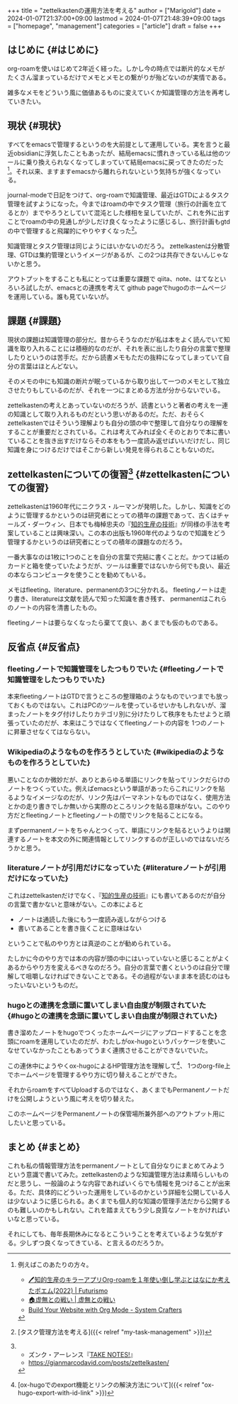 +++
title = "zettelkastenの運用方法を考える"
author = ["Marigold"]
date = 2024-01-07T21:37:00+09:00
lastmod = 2024-01-07T21:48:39+09:00
tags = ["homepage", "management"]
categories = ["article"]
draft = false
+++

## はじめに {#はじめに}

org-roamを使いはじめて2年近く経った。しかし今の時点では断片的なメモがたくさん溜まっているだけでメモとメモとの繋がりが殆どないのが実情である。

雑多なメモをどういう風に価値あるものに変えていくか知識管理の方法を再考していきたい。


## 現状 {#現状}

すべてをemacsで管理するというのを大前提として運用している。実を言うと最近obsidianに浮気したこともあったが、結局emacsに慣れきっている私は他のツールに乗り換えられなくなってしまっていて結局emacsに戻ってきたのだった[^fn:1]。それ以来、ますますemacsから離れられないという気持ちが強くなっている。

journal-modeで日記をつけて、org-roamで知識管理、最近はGTDによるタスク管理を試すようになった。今まではroamの中でタスク管理（旅行の計画を立てるとか）までやろうとしていて混沌とした様相を呈していたが、これを外に出すことでroamの中の見通しが少しだけ良くなったように感じるし、旅行計画もgtdの中で管理すると飛躍的にやりやすくなった[^fn:2]。

知識管理とタスク管理は同じようにはいかないのだろう。
zettelkastenは分散管理、GTDは集約管理というイメージがあるが、この2つは共存できないんじゃないかと思う。

アウトプットをすることも私にとっては重要な課題で
qiita、note、はてなといろいろ試したが、emacsとの連携を考えて
github pageでhugoのホームページを運用している。誰も見ていないが。


## 課題 {#課題}

現状の課題は知識管理の部分だ。昔からそうなのだが私は本をよく読んでいて知識を取り入れることには積極的なのだが、それを表に出したり自分の言葉で整理したりというのは苦手だ。だから読書メモもただの抜粋になってしまっていて自分の言葉はほとんどない。

そのメモの中にも知識の断片が眠っているから取り出して一つのメモとして独立させたりもしているのだが、それを一つにまとめる方法が分からないでいる。

zettelkastenの考えとあっていないのだろうが、読書というと著者の考えを一連の知識として取り入れるものだという思いがあるのだ。ただ、おそらくzettelkastenではそういう理解よりも自分の頭の中で整理して自分なりの理解をすることが重要だとされている。これは考えてみれば全くそのとおりで本に書いていることを抜き出すだけならその本をもう一度読み返せばいいだけだし、同じ知識を身につけるだけではそこから新しい発見を得られることもないのだ。


## zettelkastenについての復習[^fn:3] {#zettelkastenについての復習}

zettelkastenは1960年代にニクラス・ルーマンが発明した。しかし、知識をどのように管理するかというのは研究者にとっての積年の課題であって、古くはチャールズ・ダーウィン、日本でも梅棹忠夫の『[知的生産の技術](http://www.amazon.co.jp/dp/4004150930)』が同様の手法を考案していることは興味深い。この本の出版も1960年代のようなので知識をどう管理するかというのは研究者にとっての積年の課題なのだろう。

一番大事なのは1枚に1つのことを自分の言葉で完結に書くことだ。かつては紙のカードと箱を使っていたようだが、ツールは重要ではないから何でも良い、最近の本ならコンピュータを使うことを勧めてもいる。

メモはfleeting、literature、permanentの3つに分かれる。
fleetingノートは走り書き、literatureは文献を読んで知った知識を書き残す、
permanentはこれらのノートの内容を清書したもの。

fleetingノートは要らなくなったら棄てて良い、あくまでも仮のものである。


## 反省点 {#反省点}


### fleetingノートで知識管理をしたつもりでいた {#fleetingノートで知識管理をしたつもりでいた}

本来fleetingノートはGTDで言うところの整理箱のようなものでいつまでも放っておくものではない。これはPCのツールを使っているせいかもしれないが、溜まったノートをタグ付けしたりカテゴリ別に分けたりして秩序をもたせようと頑張っていたのだが、本来はこうではなくてfleetingノートの内容を
1つのノートに昇華させなくてはならない。


### Wikipediaのようなものを作ろうとしていた {#wikipediaのようなものを作ろうとしていた}

悪いことなのか微妙だが、ありとあらゆる単語にリンクを貼ってリンクだらけのノートをつくっていた。例えばemacsという単語があったらこれにリンクを貼るようなイメージなのだが、リンク先はパーマネントなものではなく、使用方法とかの走り書きでしか無いから実際のところリンクを貼る意味がない。このやり方だとfleetingノートとfleetingノートの間でリンクを貼ることになる。

まずpermanentノートをちゃんとつくって、単語にリンクを貼るというよりは関連するノートを本文の外に関連情報としてリンクするのが正しいのではないだろうかと思う。


### literatureノートが引用だけになっていた {#literatureノートが引用だけになっていた}

これはzettelkastenだけでなく、『[知的生産の技術](http://www.amazon.co.jp/dp/4004150930)』にも書いてあるのだが自分の言葉で書かないと意味がない。この本によると

-   ノートは通読した後にもう一度読み返しながらつける
-   書いてあることを書き抜くことに意味はない

ということで私のやり方とは真逆のことが勧められている。

たしかに今のやり方では本の内容が頭の中にはいっていないと感じることがよくあるからやり方を変えるべきなのだろう。自分の言葉で書くというのは自分で理解して咀嚼しなければできないことである。その過程がないまま本を読むのはもったいないというものだ。


### hugoとの連携を念頭に置いてしまい自由度が制限されていた {#hugoとの連携を念頭に置いてしまい自由度が制限されていた}

書き溜めたノートをhugoでつくったホームページにアップロードすることを念頭にroamを運用していたのだが、わたしがox-hugoというパッケージを使いこなせていなかったこともあってうまく連携させることができないでいた。

この連休中にようやくox-hugoによるHP管理方法を理解して[^fn:4]、
1つのorg-file上でホームページを管理するやり方に切り替えることができた。

それからroamをすべてUploadするのではなく、あくまでもPermanentノートだけを公開しようという風に考えを切り替えた。

このホームページをPermanentノートの保管場所兼外部へのアウトプット用にしたいと思っている。


## まとめ {#まとめ}

これも私の情報管理方法をpermanentノートとして自分なりにまとめてみようという意識で書いてみた。zettelkastenのような知識管理方法は素晴らしいものだと思うし、一般論のような内容であればいくらでも情報を見つけることが出来る。ただ、具体的にどういった運用をしているのかという詳細を公開している人は少ないように感じられる。あくまでも個人的な知識の管理手法だから公開するのも難しいのかもしれない。これを踏まえてもう少し良質なノートをかければいいなと思っている。

それにしても、毎年長期休みになるとこういうことを考えているような気がする。少しずつ良くなってきている、と言えるのだろうか。

[^fn:1]: 例えばこのあたりの方々。

    -   [🖊知的生産のキラーアプリOrg-roamを１年使い倒し学ぶとはなにか考えたポエム(2022) | Futurismo](https://futurismo.biz/using-org-roam-one-year-2022/#da0388)
    -   [🏠虚無との戦い | 虚無との戦い](https://keido-dev.netlify.app/notes/)
    -   [Build Your Website with Org Mode - System Crafters](https://systemcrafters.net/publishing-websites-with-org-mode/building-the-site/)
[^fn:2]: [タスク管理方法を考える]({{< relref "my-task-management" >}})
[^fn:3]: -   ズンク・アーレンス『[TAKE NOTES!](https://www.amazon.co.jp/TAKE-NOTES-%E2%80%95%E2%80%95%E3%83%A1%E3%83%A2%E3%81%A7%E3%80%81%E3%81%82%E3%81%AA%E3%81%9F%E3%81%A0%E3%81%91%E3%81%AE%E3%82%A2%E3%82%A6%E3%83%88%E3%83%97%E3%83%83%E3%83%88%E3%81%8C%E8%87%AA%E7%84%B6%E3%81%AB%E3%81%A7%E3%81%8D%E3%82%8B%E3%82%88%E3%81%86%E3%81%AB%E3%81%AA%E3%82%8B-%E3%82%BA%E3%83%B3%E3%82%AF%E3%83%BB%E3%82%A2%E3%83%BC%E3%83%AC%E3%83%B3%E3%82%B9/dp/4296000411)』
    -   <https://gianmarcodavid.com/posts/zettelkasten/>
[^fn:4]: [ox-hugoでのexport機能とリンクの解決方法について]({{< relref "ox-hugo-export-with-id-link" >}})